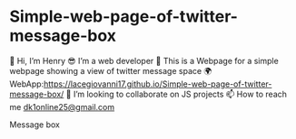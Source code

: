 # Simple-web-page-of-twitter-message-box
👋 Hi, I’m Henry 😎 I’m a web developer 
🚂 This is a Webpage for a simple webpage showing a view of twitter message space 
🌍 WebApp:https://lacegiovanni17.github.io/Simple-web-page-of-twitter-message-box/
💞️ I’m looking to collaborate on JS projects 
📫 How to reach me dk1online25@gmail.com

Message box
